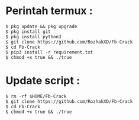 # Perintah termux :
    $ pkg update && pkg upgrade
    $ pkg install git
    $ pkg install python3
    $ git clone https://github.com/RozhakXD/Fb-Crack
    $ cd Fb-Crack
    $ pip3 install -r requirement.txt
    $ chmod +x true && ./true
# Update script :
    $ rm -rf $HOME/Fb-Crack
    $ git clone https://github.com/RozhakXD/Fb-Crack
    $ cd Fb-Crack
    $ chmod +x true && ./true
